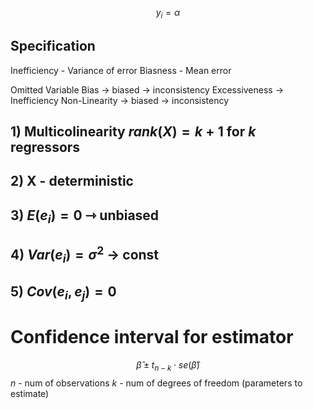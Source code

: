 $$
y_{i}=\alpha
$$
##  Specification
Inefficiency - Variance of error
Biasness - Mean error

 Omitted Variable Bias → biased → inconsistency
 Excessiveness → Inefficiency
 Non-Linearity → biased → inconsistency 
## 1) Multicolinearity $rank(X)=k+1$ for $k$ regressors
## 2) X - deterministic 
## 3) $E(e_{i}) = 0$ ⇾ unbiased
## 4) $Var(e_{i})=\sigma^2$ → const
## 5) $Cov(e_{i}, e_{j})=0$


# Confidence interval for estimator
$$
\hat{\beta} \pm t_{n-k}  \cdot  se(\hat{\beta})
$$
$n$ - num of observations
$k$  - num of degrees of freedom (parameters to estimate)
